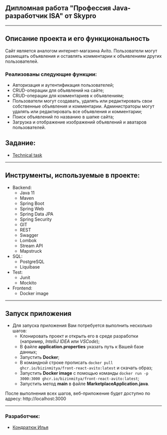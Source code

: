 
<div>

## Дипломная работа "Профессия Java-разработчик ISA" от Skypro
</div>

___
## Описание проекта и его функциональность

Сайт является аналогом интернет-магазина Avito. 
Пользователи могут размещать объявления и оставлять комментарии к объявлениям других пользователей.

### Реализованы следующие функции:

- Авторизация и аутентификация пользователей;
- CRUD-операции для объявлений на сайте;
- CRUD-операции для комментариев к объявлениям;
- Пользователи могут создавать, удалять или редактировать свои собственные объявления и комментарии. Администраторы могут удалять или редактировать все объявления и комментарии;
- Поиск объявлений по названию в шапке сайта;
- Загрузка и отображение изображений объявлений и аватаров пользователей.

## Задание:
- [Technical task](https://skyengpublic.notion.site/02df5c2390684e3da20c7a696f5d463d)

___
## Инструменты, используемые в проекте:
* Backend:
    - Java 11
    - Maven
    - Spring Boot
    - Spring Web
    - Spring Data JPA
    - Spring Security
    - GIT
    - REST
    - Swagger
    - Lombok
    - Stream API
    - Mapstruck
* SQL:
    - PostgreSQL
    - Liquibase
* Test:
    - Junit
    - Mockito
* Frontend:
    - Docker image

___
## Запуск приложения
* Для запуска приложения Вам потребуется выполнить несколько шагов:
    - Клонировать проект и открыть его в среде разработки (например, *IntelliJ IDEA* или *VSCode*);
    - В файле **application.properties** указать путь к Вашей базе данных;
    - Запустить **Docker**;
    - В командной строке прописать ```docker pull ghcr.io/bizinmitya/front-react-avito:latest``` и скачать образ;
    - Запустить **Docker image** с помощью команды ```docker run -p 3000:3000 ghcr.io/bizinmitya/front-react-avito:latest```;
    - Запустить метод **main** в файле **MarketplaceApplication.java**.

После выполнения всех шагов, веб-приложение будет доступно по адресу: http://localhost:3000

___
### Разработчик:
- [Кондратюк Илья](https://github.com/weare4saken)

 
